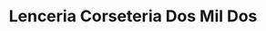---
title: "Lenceria Corseteria Dos Mil Dos"
url: /santanyi-mallorca/lenceria-corseteria-dos-mil-dos/
shop: erótico
---